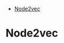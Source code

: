 <!--ts-->
   * [Node2vec](#node2vec)

<!-- Added by: gil_diy, at: Thu 10 Mar 2022 21:41:15 IST -->

<!--te-->


# Node2vec

## 